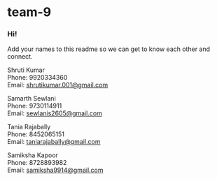 # team-9

### Hi!
Add your names to this readme so we can get to know each other and connect.

Shruti Kumar <br/>
Phone: 9920334360 <br/>
Email: shrutikumar.001@gmail.com


Samarth Sewlani <br/>
Phone: 9730114911 <br/>
Email: sewlanis2605@gmail.com


Tania Rajabally <br/>
Phone: 8452065151 <br/>
Email: taniarajabally@gmail.com


Samiksha Kapoor <br/>
Phone: 8728893982 <br/>
Email: samiksha9914@gmail.com
